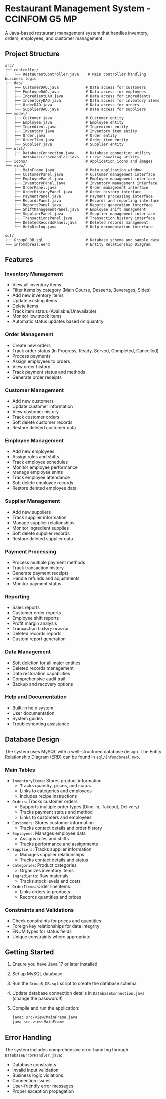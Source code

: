 # Restaurant Management System - CCINFOM G5 MP

A Java-based restaurant management system that handles inventory, orders, employees, and customer management.

## Project Structure

```
src/
├── controller/
│   └── RestaurantController.java    # Main controller handling business logic
├── dao/
│   ├── CustomerDAO.java            # Data access for customers
│   ├── EmployeeDAO.java            # Data access for employees
│   ├── IngredientDAO.java          # Data access for ingredients
│   ├── InventoryDAO.java           # Data access for inventory items
│   ├── OrderDAO.java               # Data access for orders
│   └── SupplierDAO.java            # Data access for suppliers
├── model/
│   ├── Customer.java               # Customer entity
│   ├── Employee.java               # Employee entity
│   ├── Ingredient.java             # Ingredient entity
│   ├── Inventory.java              # Inventory item entity
│   ├── Order.java                  # Order entity
│   ├── OrderItem.java              # Order item entity
│   └── Supplier.java               # Supplier entity
├── util/
│   ├── DatabaseConnection.java     # Database connection utility
│   └── DatabaseErrorHandler.java   # Error handling utility
├── icons/                          # Application icons and images
└── view/
    ├── MainFrame.java              # Main application window
    ├── CustomerPanel.java          # Customer management interface
    ├── EmployeePanel.java          # Employee management interface
    ├── InventoryPanel.java         # Inventory management interface
    ├── OrderPanel.java             # Order management interface
    ├── OrderHistoryPanel.java      # Order history interface
    ├── PaymentPanel.java           # Payment processing interface
    ├── RecordsPanel.java           # Records and reporting interface
    ├── ReportsPanel.java           # Reports generation interface
    ├── ShiftManagementPanel.java   # Employee shift management
    ├── SupplierPanel.java          # Supplier management interface
    ├── TransactionsPanel.java      # Transaction history interface
    ├── DeletedRecordsPanel.java    # Deleted records management
    └── HelpDialog.java             # Help documentation interface

sql/
├── Group8_DB.sql                   # Database schema and sample data
└── infomdbreal.eerd                # Entity Relationship Diagram
```

## Features

### Inventory Management
- View all inventory items
- Filter items by category (Main Course, Desserts, Beverages, Sides)
- Add new inventory items
- Update existing items
- Delete items
- Track item status (Available/Unavailable)
- Monitor low stock items
- Automatic status updates based on quantity

### Order Management
- Create new orders
- Track order status (In Progress, Ready, Served, Completed, Cancelled)
- Process payments
- Assign employees to orders
- View order history
- Track payment status and methods
- Generate order receipts

### Customer Management
- Add new customers
- Update customer information
- View customer history
- Track customer orders
- Soft delete customer records
- Restore deleted customer data

### Employee Management
- Add new employees
- Assign roles and shifts
- Track employee schedules
- Monitor employee performance
- Manage employee shifts
- Track employee attendance
- Soft delete employee records
- Restore deleted employee data

### Supplier Management
- Add new suppliers
- Track supplier information
- Manage supplier relationships
- Monitor ingredient supplies
- Soft delete supplier records
- Restore deleted supplier data

### Payment Processing
- Process multiple payment methods
- Track transaction history
- Generate payment receipts
- Handle refunds and adjustments
- Monitor payment status

### Reporting
- Sales reports
- Customer order reports
- Employee shift reports
- Profit margin analysis
- Transaction history reports
- Deleted records reports
- Custom report generation

### Data Management
- Soft deletion for all major entities
- Deleted records management
- Data restoration capabilities
- Comprehensive audit trail
- Backup and recovery options

### Help and Documentation
- Built-in help system
- User documentation
- System guides
- Troubleshooting assistance

## Database Design

The system uses MySQL with a well-structured database design. The Entity Relationship Diagram (ERD) can be found in `sql/infomdbreal.mwb`.

### Main Tables
- `InventoryItems`: Stores product information
  - Tracks quantity, prices, and status
  - Links to categories and employees
  - Includes recipe instructions
- `Orders`: Tracks customer orders
  - Supports multiple order types (Dine-In, Takeout, Delivery)
  - Tracks payment status and method
  - Links to customers and employees
- `Customers`: Stores customer information
  - Tracks contact details and order history
- `Employees`: Manages employee data
  - Assigns roles and shifts
  - Tracks performance and assignments
- `Suppliers`: Tracks supplier information
  - Manages supplier relationships
  - Tracks contact details and status
- `Categories`: Product categories
  - Organizes inventory items
- `Ingredients`: Raw materials
  - Tracks stock levels and costs
- `OrderItems`: Order line items
  - Links orders to products
  - Records quantities and prices

### Constraints and Validations
- Check constraints for prices and quantities
- Foreign key relationships for data integrity
- ENUM types for status fields
- Unique constraints where appropriate

## Getting Started

1. Ensure you have Java 17 or later installed
2. Set up MySQL database
3. Run the `Group8_DB.sql` script to create the database schema

4. Update database connection details in `DatabaseConnection.java` (change the password!!)

5. Compile and run the application:
   ```bash
   javac src/view/MainFrame.java
   java src.view.MainFrame
   ```

## Error Handling

The system includes comprehensive error handling through `DatabaseErrorHandler.java`:
- Database constraints
- Invalid input validation
- Business logic violations
- Connection issues
- User-friendly error messages
- Proper exception propagation
